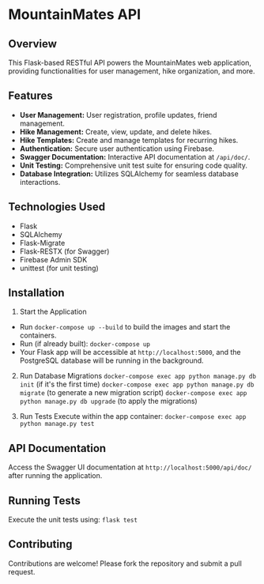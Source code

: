 # MountainMates API

## Overview

This Flask-based RESTful API powers the MountainMates web application, providing functionalities for user management, hike organization, and more.

## Features

- **User Management:** User registration, profile updates, friend management.
- **Hike Management:** Create, view, update, and delete hikes.
- **Hike Templates:** Create and manage templates for recurring hikes.
- **Authentication:** Secure user authentication using Firebase.
- **Swagger Documentation:** Interactive API documentation at `/api/doc/`.
- **Unit Testing:** Comprehensive unit test suite for ensuring code quality.
- **Database Integration:** Utilizes SQLAlchemy for seamless database interactions.

## Technologies Used

- Flask
- SQLAlchemy
- Flask-Migrate
- Flask-RESTX (for Swagger)
- Firebase Admin SDK
- unittest (for unit testing)

## Installation

1. Start the Application
- Run `docker-compose up --build` to build the images and start the containers.
- Run (if already built): `docker-compose up`
- Your Flask app will be accessible at `http://localhost:5000`, and the PostgreSQL database will be running in the background.

2. Run Database Migrations
`docker-compose exec app python manage.py db init` (if it's the first time)
`docker-compose exec app python manage.py db migrate` (to generate a new migration script)
`docker-compose exec app python manage.py db upgrade` (to apply the migrations)

3. Run Tests
Execute within the app container: `docker-compose exec app python manage.py test`

## API Documentation

Access the Swagger UI documentation at `http://localhost:5000/api/doc/` after running the application.

## Running Tests

Execute the unit tests using: `flask test`

## Contributing

Contributions are welcome! Please fork the repository and submit a pull request.